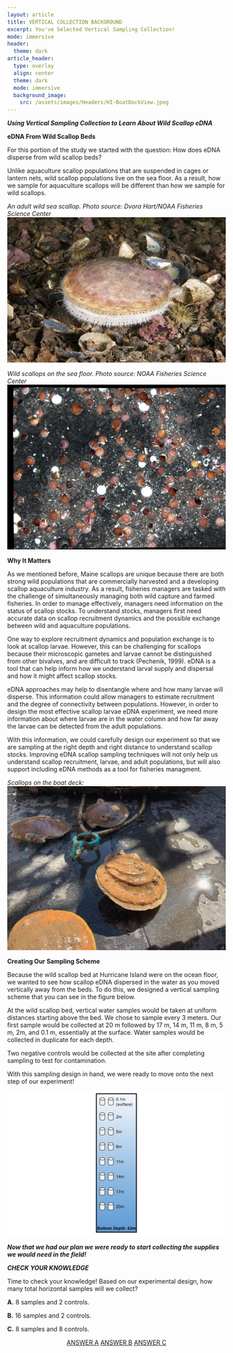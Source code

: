 ```yaml
---
layout: article
title: VERTICAL COLLECTION BACKGROUND
excerpt: You've Selected Vertical Sampling Collection! 
mode: immersive
header:
  theme: dark
article_header:
  type: overlay
  align: center
  theme: dark
  mode: immersive
  background_image:
    src: /assets/images/Headers/HI-BoatDockView.jpeg
---
```


***Using Vertical Sampling Collection to Learn About Wild Scallop eDNA***

**eDNA From Wild Scallop Beds**

For this portion of the study we started with the question: How does eDNA disperse from wild scallop beds? 

Unlike aquaculture scallop populations that are suspended in cages or lantern nets, wild scallop populations live on the sea floor. As a result, how we sample for aquaculture scallops will be different than how we sample for wild scallops.


*An adult wild sea scallop. Photo source: Dvora Hart/NOAA Fisheries Science Center*    
![Scallop1](/assets/images/Scallop1.jpeg)      


*Wild scallops on the sea floor. Photo source: NOAA Fisheries Science Center*    
![Scallop2](/assets/images/Scallop2.jpeg)  



**Why It Matters**

As we mentioned before, Maine scallops are unique because there are both strong wild populations that are commercially harvested and a developing scallop aquaculture industry. As a result, fisheries managers are tasked with the challenge of simultaneously managing both wild capture and farmed fisheries. In order to manage effectively, managers need information on the status of scallop stocks. To understand stocks, managers first need accurate data on scallop recruitment dynamics and the possible exchange between wild and aquaculture populations.

One way to explore recruitment dynamics and population exchange is to look at scallop larvae. However, this can be challenging for scallops because their microscopic gametes and larvae cannot be distinguished from other bivalves, and are difficult to track (Pechenik, 1999). eDNA is a tool that can help inform how we understand larval supply and dispersal and how it might affect scallop stocks. 

eDNA approaches may help to disentangle where and how many larvae will disperse. This information could allow managers to estimate recruitment and the degree of connectivity between populations. However, in order to design the most effective scallop larvae eDNA experiment, we need more information about where larvae are in the water column and how far away the larvae can be detected from the adult populations. 

With this information, we could carefully design our experiment so that we are sampling at the right depth and right distance to understand scallop stocks. Improving eDNA scallop sampling techniques will not only help us understand scallop recruitment, larvae, and adult populations, but will also support including eDNA methods as a tool for fisheries managment. 


*Scallops on the boat deck:*   
![HI-Scallops2](/assets/images/HI/HI-Scallops2.jpeg)  





**Creating Our Sampling Scheme**

Because the wild scallop bed at Hurricane Island were on the ocean floor, we wanted to see how scallop eDNA dispersed in the water as you moved vertically away from the beds. To do this, we designed a vertical sampling scheme that you can see in the figure below. 

At the wild scallop bed, vertical water samples would be taken at uniform distances starting above the bed. We chose to sample every 3 meters. Our first sample would be collected at 20 m followed by 17 m, 14 m, 11 m, 8 m, 5 m, 2m, and 0.1 m, essentially at the surface. Water samples would be collected in duplicate for each depth. 

Two negative controls would be collected at the site after completing sampling to test for contamination.

With this sampling design in hand, we were ready to move onto the next step of our experiment! 


![VerticalSampling](/assets/images/VerticalSampling.jpg)   



***Now that we had our plan we were ready to start collecting the supplies we would need in the field!***    






***CHECK YOUR KNOWLEDGE***

Time to check your knowledge! Based on our experimental design, how many total horizontal samples will we collect?

**A.** 8 samples and 2 controls. 

**B.** 16 samples and 2 controls.

**C.** 8 samples and 8 controls. 



<p align="center">
<a class="button button--outline-primary button--pill" href="VerticalSupplies2">ANSWER A</a> <a class="button button--outline-primary button--pill" href="VerticalSupplies1">ANSWER B</a> <a class="button button--outline-primary button--pill" href="VerticalSupplies2">ANSWER C</a></p>
